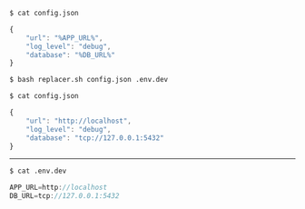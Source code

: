 ```sh
$ cat config.json
```

```JavaScript
{
    "url": "%APP_URL%",
    "log_level": "debug",
    "database": "%DB_URL%"
}
```


```sh
$ bash replacer.sh config.json .env.dev
```


```sh
$ cat config.json
```

```JavaScript
{
    "url": "http://localhost",
    "log_level": "debug",
    "database": "tcp://127.0.0.1:5432"
}
```

---

```sh
$ cat .env.dev
```

```JavaScript
APP_URL=http://localhost
DB_URL=tcp://127.0.0.1:5432
```
